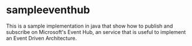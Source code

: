 # sampleeventhub
This is a sample implementation in java that show how to publish and subscribe on Microsoft's Event Hub, an service that is useful to implement an Event Driven Architecture.
